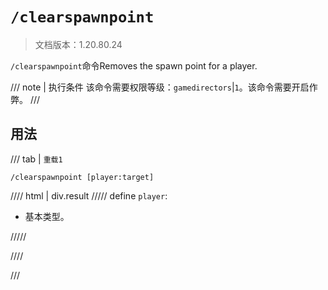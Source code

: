 # `/clearspawnpoint`

> 文档版本：1.20.80.24

`/clearspawnpoint`命令Removes the spawn point for a player.

/// note | 执行条件
该命令需要权限等级：`gamedirectors`|`1`。该命令需要开启作弊。
///

## 用法

/// tab | `重载1`
```mcfunction
/clearspawnpoint [player:target]
```

//// html | div.result
///// define
`player`: <!-- md:samp target -->

- 基本类型。


/////

////

///
